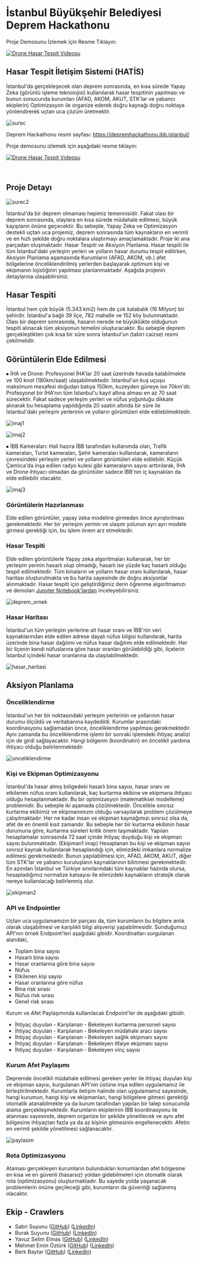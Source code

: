 # İstanbul Büyükşehir Belediyesi Deprem Hackathonu

Proje Demosunu İzlemek için Resme Tıklayın:

[![Drone Hasar Tespit Videosu](https://img.youtube.com/vi/G46-tUq9-20/0.jpg)](https://www.youtube.com/watch?v=G46-tUq9-20)

## Hasar Tespit İletişim Sistemi (HATİS)

İstanbul'da gerçekleşecek olan deprem sonrasında, en kısa sürede Yapay Zeka (görüntü işleme teknolojisi) kullanılarak hasar tespitinin yapılması ve bunun sonucunda kurumları (AFAD, AKOM, AKUT, STK'lar ve yabancı ekiplerin) Optimizasyon ile organize ederek doğru kaynağı doğru noktaya yönlendirerek uçtan uca çözüm üretmektir.

![surec](figures/surec.png)


Deprem Hackathonu resmi sayfası: https://depremhackathonu.ibb.istanbul/


Proje demosunu izlemek için aşağıdaki resme tıklayın:

[![Drone Hasar Tespit Videosu](https://img.youtube.com/vi/G46-tUq9-20/0.jpg)](https://www.youtube.com/watch?v=G46-tUq9-20)

<br>

## Proje Detayı

![surec2](figures/surec2.PNG)


İstanbul'da bir deprem olmaması hepimiz temennisidir. Fakat olası bir deprem sonrasında, olaylara en kısa sürede müdahale edilmesi, büyük kayıpların önüne geçecektir. Bu sebeple, Yapay Zeka ve Optimizasyon destekli uçtan uca projemiz, deprem sonrasında tüm kaynakların en verimli ve en hızlı şekilde doğru noktalara ulaştırmayı amaçlamaktadır. Proje iki ana parçadan oluşmaktadır. Hasar Tespiti ve Aksiyon Planlama. Hasar tespiti ile tüm İstanbul'daki yerleşim yerleri ve yolların hasar durumu tespit edilirken, Aksiyon Planlama aşamasında Kurumların (AFAD, AKOM, vb.) afet bölgelerine önceliklendirilmiş yerlerden başlayarak optimum kişi ve ekipmanın lojistiğinin yapılması planlanmaktadır. Aşağıda projenin detaylarına ulaşabilirsiniz.

## Hasar Tespiti

İstanbul hem çok büyük (5.343 km2) hem de çok kalabalık (16 Milyon) bir şehirdir. İstanbul'a bağlı 39 ilçe, 782 mahalle ve 152 köy bulunmaktadır. Olası bir deprem sonrasında, hasarın nerede ne büyüklükte olduğunun tespiti alınacak tüm aksiyonun temelini oluşturacaktır. Bu sebeple deprem gerçekleştikten çok kısa bir süre sonra İstanbul'un (tabiri caizse) resmi çekilmelidir.

## Görüntülerin Elde Edilmesi

⦁ İHA ve Drone: Profesyonel İHA'lar 20 saat üzerinde havada kalabilmekte ve 100 knot (180km/saat) ulaşabilmektedir. İstanbul'un kuş uçuşu maksimum mesafesi doğudan batıya 150km, kuzeyden güneye ise 70km'dir. Profesyonel bir İHA'nın tüm İstanbul'u kayıt altına alması en az 70 saat sürecektir. Fakat sadece yerleşim yerleri ve nüfus yoğunluğu dikkate alınarak bu hesaplama yapıldığında 20 saatin altında bir süre ile İstanbul'daki yerleşim yerlerinin ve yolların görüntüleri elde edilebilmektedir.

![imaj1](figures/imaj1.jpeg)

![imaj2](figures/imaj2.gif) 

⦁ İBB Kameraları: Hali hazıra İBB tarafından kullanımda olan, Trafik kameraları, Turist kameraları, Şehir kameraları kullanılarak, kameraların çevresindeki yerleşim yerleri ve yolların görüntüleri elde edilebilir. Küçük Çamlıca'da inşa edilen radyo kulesi gibi kameraların sayısı arttırılarak, İHA ve Drone ihtiyacı olmadan da görüntüler sadece İBB'nin iç kaynakları da elde edilebilir olacaktır.

![imaj3](figures/imaj3.PNG) 


### Görüntülerin Hazırlanması

Elde edilen görüntüler, yapay zeka modeline girmeden önce ayrıştırılması gerekmektedir. Her bir yerleşim yerinin ve ulaşım yolunun ayrı ayrı modele girmesi gerektiği için, bu işlem önem arz etmektedir.


### Hasar Tespiti

Elde edilen görüntülerle Yapay zeka algoritmaları kullanarak, her bir yerleşim yerinin hasarlı olup olmadığı, hasarlı ise yüzde kaç hasarlı olduğu tespit edilmektedir. Tüm binaların ve yolların hasar oranı kullanılarak, hasar haritası oluşturulmakta ve bu harita sayesinde de doğru aksiyonlar alınmaktadır. Hasar tespiti için geliştirdiğimiz derin öğrenme algoritmamızı ve demoları [Jupyter Notebook'lardan](notebooks/) inceleyebilirsiniz.

![deprem_ornek](figures/deprem_ornek.png) 


### Hasar Haritası

İstanbul'un tüm yerleşim yerlerine ait hasar oranı ve İBB'nin veri kaynaklarından elde edilen adrese dayalı nüfus bilgisi kullanılarak, harita üzerinde bina hasar dağılımı ve nüfus hasar dağılımı elde edilmektedir. Her bir ilçenin kendi nüfuslarına göre hasar oranları görülebildiği gibi, ilçelerin İstanbul içindeki hasar oranlarına da ulaşılabilmektedir.

![hasar_haritasi](figures/hasar_haritasi.png) 


## Aksiyon Planlama

### Önceliklendirme

İstanbul'un her bir noktasındaki yerleşim yerlerinin ve yollarının hasar durumu ölçüldü ve veritabanına kaydedildi. Kurumlar arasındaki koordinasyonu sağlamadan önce, önceliklendirme yapılması gerekmektedir. Aynı zamanda bu önceliklendirme işlemi bir sonraki işlemdeki ihtiyaç analizi için de girdi sağlayacaktır. Hangi bölgenin (koordinatın) en öncelikli yardıma ihtiyacı olduğu belirlenmektedir.

![onceliklendirme](figures/onceliklendirme.png) 

### Kişi ve Ekipman Optimizasyonu

İstanbul'da hasar almış bölgedeki hasarlı bina sayısı, hasar oranı ve etkilenen nüfus oranı kullanılarak, kaç kurtarma ekibine ve ekipmana ihtiyacı olduğu hesaplanmaktadır. Bu bir optimizasyon (matematiksel modelleme) problemidir. Bu sebeple iki aşamada çözülmektedir. Öncelikle sınırsız kurtarma ekibimiz ve ekipmanımızın olduğu varsayılarak problem çözülmeye çalışılmaktadır. Her ne kadar insan ve ekipman kaynağımızı sınırsız olsa da, afet de en önemli kısıt zamandır. Bu sebeple her bir kurtarma ekibinin hasar durumuna göre, kurtarma süreleri kritik önem taşımaktadır. Yapılan hesaplamalar sonrasında 72 saat içinde ihtiyaç duyduğu kişi ve ekipman sayısı bulunmaktadır. (Ekipman1 imajı) Hesaplanan bu kişi ve ekipman sayısı sınırsız kaynak kullanılarak hesaplandığı için, elimizdeki imkanlara normalize edilmesi gerekmektedir. Bunun yapılabilmesi için, AFAD, AKOM, AKUT, diğer tüm STK'lar ve yabancı kuruluşların kaynaklarının bilinmesi gerekmektedir. En azından İstanbul ve Türkiye sınırlarındaki tüm kaynaklar hazırda olursa, hesapladığımız normalize katsayısı ile elimizdeki kaynakların stratejik olarak nereye kullanılacağı belirlenmiş olur.

![ekipman2](figures/ekipman2.png) 

### API ve Endpointler

Uçtan uca uygulamamızın bir parçası da, tüm kurumların bu bilgilere anlık olarak ulaşabilmesi ve karşılıklı bilgi alışverişi yapabilmesidir. Sunduğumuz API'nın örnek Endpoint'leri aşağıdaki gibidir. Koordinatları sorgulanan alandaki,  
* Toplam bina sayısı  
* Hasarlı bina sayısı  
* Hasar oranlarına göre bina sayısı  
* Nüfus  
* Etkilenen kişi sayısı  
* Hasar oranlarına göre nüfus  
* Bina risk sırası  
* Nüfus risk sırası  
* Genel risk sırası  

Kurum ve Afet Paylaşımında kullanılacak Endpoint'ler de aşağıdaki gibidir.  
* İhtiyaç duyulan - Karşılanan - Bekeleyen kurtarma personeli sayısı  
* İhtiyaç duyulan - Karşılanan - Bekeleyen müdahale aracı sayısı  
* İhtiyaç duyulan - Karşılanan - Bekeleyen sağlık ekipmanı sayısı  
* İhtiyaç duyulan - Karşılanan - Bekeleyen itfaiye ekipmanı sayısı  
* İhtiyaç duyulan - Karşılanan - Bekeleyen vinç sayısı


### Kurum Afet Paylaşımı

Depremde öncelikli müdahale edilmesi gereken yerler ile ihtiyaç duyulan kişi ve ekipman sayısı, kurgulanan API'nin üstüne inşa edilen uygulamamız ile birleştirilmektedir. Kurumlarla iletişim halinde olan uygulamamız sayesinde, hangi kurumun, hangi kişi ve ekipmanları, hangi bölgelere gitmesi gerektiği otomatik atanabilmekte ya da kurum tarafından yapılan bir talep sonucunda atama gerçekleşmektedir. Kurumların ekiplerinin İBB koordinasyonu ile atanması sayesinde, deprem organize bir şekilde yönetilecek ve aynı afet bölgesine ihtiyaçtan fazla ya da az kişinin gitmesinin engellenecektir. Afetin en verimli şekilde yönetilmesi sağlanacaktır.

![paylasim](figures/paylasim.PNG) 

### Rota Optimizasyonu

Ataması gerçekleşen kurumların bulundukları konumlardan afet bölgesine en kısa ve en güvenli (hasarsız) yoldan gidebilmeleri için otomatik olarak rota (optimizasyonu) oluşturmaktadır. Bu sayede yolda yaşanacak problemlerin önüne geçileceği gibi, kurumların da güvenliği sağlanmış olacaktır.

## Ekip - Crawlers

* Sabri Suyunu ([GitHub](https://github.com/suyosunu)) ([LinkedIn](https://www.linkedin.com/in/suyunu/))
* Burak Suyunu ([GitHub](https://github.com/suyunu)) ([LinkedIn](https://www.linkedin.com/in/burak-suyunu/))
* Yavuz Selim Elmas ([GitHub](https://github.com/yasinsancaktutan)) ([LinkedIn](https://www.linkedin.com/in/yselmas/))
* Mehmet Emin Öztürk ([GitHub](https://github.com/meminozturk)) ([LinkedIn](https://www.linkedin.com/in/meminozturk/))
* Berk Baytar ([GitHub](https://github.com/BerkBaytar)) ([LinkedIn](https://www.linkedin.com/in/berkbaytar/))


